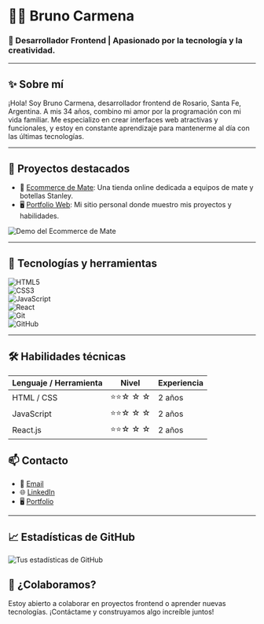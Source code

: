 
# 👨‍💻 Bruno Carmena

### 🌟 Desarrollador Frontend | Apasionado por la tecnología y la creatividad.

---

## ✨ Sobre mí

¡Hola! Soy Bruno Carmena, desarrollador frontend de Rosario, Santa Fe, Argentina. A mis 34 años, combino mi amor por la programación con mi vida familiar. Me especializo en crear interfaces web atractivas y funcionales, y estoy en constante aprendizaje para mantenerme al día con las últimas tecnologías.

---

## 🚀 Proyectos destacados

- 🛒 [Ecommerce de Mate](https://github.com/tu_usuario/ecommerce-mate): Una tienda online dedicada a equipos de mate y botellas Stanley.  
- 🖥️ [Portfolio Web](https://github.com/tu_usuario/portfolio-web): Mi sitio personal donde muestro mis proyectos y habilidades.  

![Demo del Ecommerce de Mate](https://media.giphy.com/media/tu_gif_url/giphy.gif)

---

## 🔧 Tecnologías y herramientas

![HTML5](https://img.shields.io/badge/HTML5-E34F26?style=flat&logo=html5&logoColor=white)  
![CSS3](https://img.shields.io/badge/CSS3-1572B6?style=flat&logo=css3&logoColor=white)  
![JavaScript](https://img.shields.io/badge/JavaScript-F7DF1E?style=flat&logo=javascript&logoColor=black)  
![React](https://img.shields.io/badge/React-61DAFB?style=flat&logo=react&logoColor=black)  
![Git](https://img.shields.io/badge/Git-F05032?style=flat&logo=git&logoColor=white)  
![GitHub](https://img.shields.io/badge/GitHub-181717?style=flat&logo=github&logoColor=white)

---

## 🛠️ Habilidades técnicas  
| Lenguaje / Herramienta | Nivel         | Experiencia |  
|-------------------------|---------------|-------------|  
| HTML / CSS             | ⭐⭐☆ ☆ ☆        | 2 años      |  
| JavaScript             | ⭐⭐☆ ☆ ☆        | 2 años      |  
| React.js               | ⭐⭐☆ ☆ ☆       | 2 años      |  


## 📫 Contacto

- 💌 [Email](mailto:bruno.s.carmena25@gmail.com)  
- 🌐 [LinkedIn](https://linkedin.com/in/bruno-carmena-25bb85277)  
- 🖥️ [Portfolio](https://tusitio.com)  

---

## 📈 Estadísticas de GitHub

![Tus estadísticas de GitHub](https://github-readme-stats.vercel.app/api?username=tu_usuario&show_icons=true&theme=radical)  



## 🤝 ¿Colaboramos?  
Estoy abierto a colaborar en proyectos frontend o aprender nuevas tecnologías. ¡Contáctame y construyamos algo increíble juntos!
